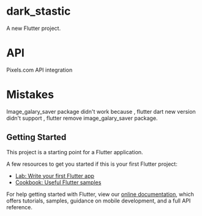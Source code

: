 # dark_stastic

A new Flutter project.
#  API
Pixels.com API integration
# Mistakes
Image_galary_saver package didn't work because , 
flutter dart new version didn't support , flutter remove image_galary_saver package.

## Getting Started

This project is a starting point for a Flutter application.

A few resources to get you started if this is your first Flutter project:

- [Lab: Write your first Flutter app](https://flutter.dev/docs/get-started/codelab)
- [Cookbook: Useful Flutter samples](https://flutter.dev/docs/cookbook)

For help getting started with Flutter, view our
[online documentation](https://flutter.dev/docs), which offers tutorials,
samples, guidance on mobile development, and a full API reference.
